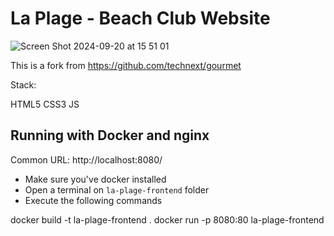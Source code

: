 # La Plage - Beach Club Website

![Screen Shot 2024-09-20 at 15 51 01](https://github.com/user-attachments/assets/cebdff8b-bdee-44c3-a587-dc73f012b011)

This is a fork from https://github.com/technext/gourmet

Stack:

HTML5
CSS3
JS

## Running with Docker and nginx

Common URL: http://localhost:8080/

- Make sure you've docker installed
- Open a terminal on `la-plage-frontend` folder
- Execute the following commands

docker build -t la-plage-frontend .
docker run -p 8080:80 la-plage-frontend
